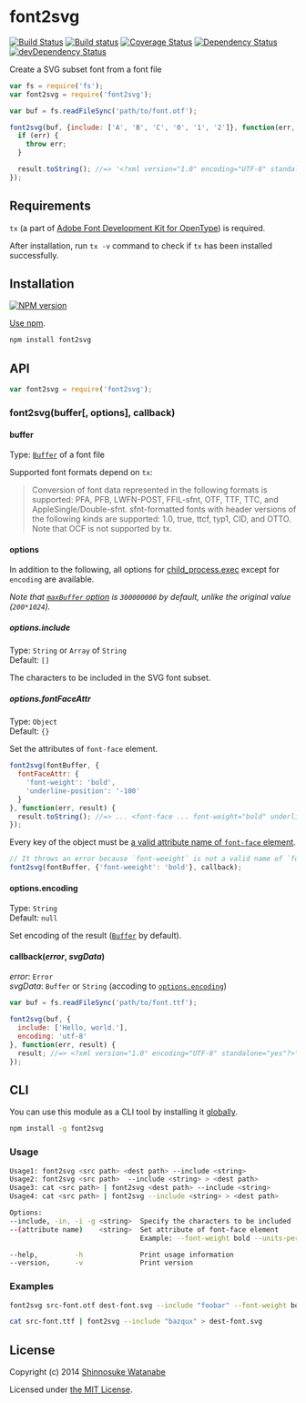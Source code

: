 # font2svg

[![Build Status](https://travis-ci.org/shinnn/node-font2svg.svg?branch=master)](https://travis-ci.org/shinnn/node-font2svg)
[![Build status](https://ci.appveyor.com/api/projects/status/15sny6ppx9ar788i?svg=true)](https://ci.appveyor.com/project/ShinnosukeWatanabe/node-font2svg)
[![Coverage Status](https://img.shields.io/coveralls/shinnn/node-font2svg.svg)](https://coveralls.io/r/shinnn/node-font2svg)
[![Dependency Status](https://david-dm.org/shinnn/node-font2svg.svg)](https://david-dm.org/shinnn/node-font2svg)
[![devDependency Status](https://david-dm.org/shinnn/node-font2svg/dev-status.svg)](https://david-dm.org/shinnn/node-font2svg#info=devDependencies)

Create a SVG subset font from a font file

```javascript
var fs = require('fs');
var font2svg = require('font2svg');

var buf = fs.readFileSync('path/to/font.otf');

font2svg(buf, {include: ['A', 'B', 'C', '0', '1', '2']}, function(err, result) {
  if (err) {
    throw err;
  }

  result.toString(); //=> '<?xml version="1.0" encoding="UTF-8" standalone="yes"?>\n<svg>\n  <font ... '
});
```

## Requirements

`tx` (a part of [Adobe Font Development Kit for OpenType](http://www.adobe.com/devnet/opentype/afdko.html)) is required.

After installation, run `tx -v` command to check if `tx` has been installed successfully.
 
## Installation

[![NPM version](https://badge.fury.io/js/font2svg.svg)](https://www.npmjs.org/package/font2svg)

[Use npm](https://www.npmjs.org/doc/cli/npm-install.html).

```sh
npm install font2svg
```

## API

```javascript
var font2svg = require('font2svg');
```

### font2svg(buffer[, options], callback)

#### buffer

Type: [`Buffer`][buffer] of a font file

Supported font formats depend on `tx`:

> Conversion of font data represented in the following
formats is supported: PFA, PFB, LWFN-POST, FFIL-sfnt, OTF, TTF, TTC, and
AppleSingle/Double-sfnt. sfnt-formatted fonts with header versions of the
following kinds are supported: 1.0, true, ttcf, typ1, CID, and OTTO. Note that
OCF is not supported by tx.

#### options

In addition to the following, all options for [child_process.exec][exec] except for `encoding` are available.

*Note that [`maxBuffer` option][exec] is `300000000` by default, unlike the original value (`200*1024`).*

##### options.include

Type: `String` or `Array` of `String`  
Default: `[]`

The characters to be included in the SVG font subset.

##### options.fontFaceAttr

Type: `Object`  
Default: `{}`

Set the attributes of `font-face` element.

```javascript
font2svg(fontBuffer, {
  fontFaceAttr: {
    'font-weight': 'bold',
    'underline-position': '-100'
  }
}, function(err, result) {
  result.toString(); //=> ... <font-face ... font-weight="bold" underline-position="-100"> ...
});
```

Every key of the object must be [a valid attribute name of `font-face` element](http://www.w3.org/TR/SVG/fonts.html#FontFaceElement).

```javascript
// It throws an error because `font-weeight` is not a valid name of `font-face` element.
font2svg(fontBuffer, {'font-weeight': 'bold'}, callback);
```

#### options.encoding

Type: `String`  
Default: `null`

Set encoding of the result ([`Buffer`][buffer] by default).

#### callback(*error*, *svgData*)

*error*: `Error`  
*svgData*: `Buffer` or `String` (accoding to [`options.encoding`](#optionsencoding))

```javascript
var buf = fs.readFileSync('path/to/font.ttf');

font2svg(buf, {
  include: ['Hello, world.'],
  encoding: 'utf-8'
}, function(err, result) {
  result; //=> <?xml version="1.0" encoding="UTF-8" standalone="yes"?>\n<svg>\n  <font ... '
});
```

## CLI

You can use this module as a CLI tool by installing it [globally](https://www.npmjs.org/doc/files/npm-folders.html#global-installation).

```sh
npm install -g font2svg
```

### Usage

```sh
Usage1: font2svg <src path> <dest path> --include <string>
Usage2: font2svg <src path>  --include <string> > <dest path>
Usage3: cat <src path> | font2svg <dest path> --include <string>
Usage4: cat <src path> | font2svg --include <string> > <dest path>

Options:
--include, -in, -i -g <string>  Specify the characters to be included
--(attribute name)    <string>  Set attribute of font-face element
                                Example: --font-weight bold --units-per-em 980

--help,         -h              Print usage information
--version,      -v              Print version
```

### Examples

```sh
font2svg src-font.otf dest-font.svg --include "foobar" --font-weight bold 
```

```sh
cat src-font.ttf | font2svg --include "bazqux" > dest-font.svg 
```

## License

Copyright (c) 2014 [Shinnosuke Watanabe](https://github.com/shinnn)

Licensed under [the MIT License](./LICENSE).

[buffer]: http://nodejs.org/api/buffer.html#buffer_buffer
[exec]: http://nodejs.org/api/child_process.html#child_process_child_process_exec_command_options_callback
